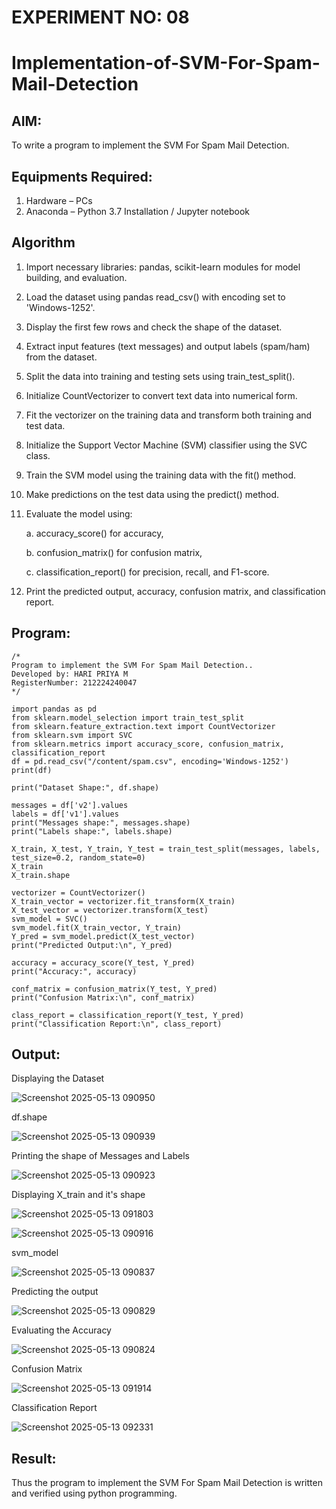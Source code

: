 # EXPERIMENT NO: 08
# Implementation-of-SVM-For-Spam-Mail-Detection

## AIM:
To write a program to implement the SVM For Spam Mail Detection.

## Equipments Required:
1. Hardware – PCs
2. Anaconda – Python 3.7 Installation / Jupyter notebook

## Algorithm
1. Import necessary libraries: pandas, scikit-learn modules for model building, and evaluation.

2. Load the dataset using pandas read_csv() with encoding set to 'Windows-1252'.

3. Display the first few rows and check the shape of the dataset.

4. Extract input features (text messages) and output labels (spam/ham) from the dataset.

5. Split the data into training and testing sets using train_test_split().

6. Initialize CountVectorizer to convert text data into numerical form.

7. Fit the vectorizer on the training data and transform both training and test data.

8. Initialize the Support Vector Machine (SVM) classifier using the SVC class.

9. Train the SVM model using the training data with the fit() method.

10. Make predictions on the test data using the predict() method.

11. Evaluate the model using:
    
    a. accuracy_score() for accuracy,
    
    b. confusion_matrix() for confusion matrix,
    
    c. classification_report() for precision, recall, and F1-score.

13. Print the predicted output, accuracy, confusion matrix, and classification report.

## Program:
```
/*
Program to implement the SVM For Spam Mail Detection..
Developed by: HARI PRIYA M
RegisterNumber: 212224240047
*/
```

    import pandas as pd
    from sklearn.model_selection import train_test_split
    from sklearn.feature_extraction.text import CountVectorizer
    from sklearn.svm import SVC
    from sklearn.metrics import accuracy_score, confusion_matrix, classification_report
    df = pd.read_csv("/content/spam.csv", encoding='Windows-1252')
    print(df)
    
    print("Dataset Shape:", df.shape)
    
    messages = df['v2'].values
    labels = df['v1'].values
    print("Messages shape:", messages.shape)
    print("Labels shape:", labels.shape)
    
    X_train, X_test, Y_train, Y_test = train_test_split(messages, labels, test_size=0.2, random_state=0)
    X_train
    X_train.shape
    
    vectorizer = CountVectorizer()
    X_train_vector = vectorizer.fit_transform(X_train)
    X_test_vector = vectorizer.transform(X_test)
    svm_model = SVC()
    svm_model.fit(X_train_vector, Y_train)
    Y_pred = svm_model.predict(X_test_vector)
    print("Predicted Output:\n", Y_pred)
    
    accuracy = accuracy_score(Y_test, Y_pred)
    print("Accuracy:", accuracy)
    
    conf_matrix = confusion_matrix(Y_test, Y_pred)
    print("Confusion Matrix:\n", conf_matrix)
    
    class_report = classification_report(Y_test, Y_pred)
    print("Classification Report:\n", class_report)

## Output:

Displaying the Dataset

![Screenshot 2025-05-13 090950](https://github.com/user-attachments/assets/5673b777-04d6-4609-9dfc-d02eb45db7e5)

df.shape

![Screenshot 2025-05-13 090939](https://github.com/user-attachments/assets/898f2373-0eee-4fd9-80c3-3dcd139a065c)

Printing the shape of Messages and Labels

![Screenshot 2025-05-13 090923](https://github.com/user-attachments/assets/f8cadd9d-8eab-4c85-aba2-76128925cc84)

Displaying X_train and it's shape

![Screenshot 2025-05-13 091803](https://github.com/user-attachments/assets/ef48b963-70c2-4196-9972-d077b5183d8a)

![Screenshot 2025-05-13 090916](https://github.com/user-attachments/assets/8837c87c-da80-4c6c-8065-06370eaf5d69)

svm_model

![Screenshot 2025-05-13 090837](https://github.com/user-attachments/assets/cffe7ea4-5848-404a-a20d-2e1a25e3dcf4)

Predicting the output

![Screenshot 2025-05-13 090829](https://github.com/user-attachments/assets/48fd84d0-61f5-438a-85e6-d9fbfc37dea4)

Evaluating the Accuracy

![Screenshot 2025-05-13 090824](https://github.com/user-attachments/assets/76cd604e-c3ff-4513-98d2-d7c392d5333b)

Confusion Matrix

![Screenshot 2025-05-13 091914](https://github.com/user-attachments/assets/a51e5907-06fa-495d-b835-f59ffaa1dd4c)

Classification Report

![Screenshot 2025-05-13 092331](https://github.com/user-attachments/assets/3ad2face-77d6-4ca8-939a-e838842f8a36)

## Result:
Thus the program to implement the SVM For Spam Mail Detection is written and verified using python programming.
